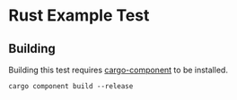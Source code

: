 # Rust Example Test

## Building

Building this test requires [cargo-component](https://github.com/bytecodealliance/cargo-component) to be installed.

```
cargo component build --release
```
